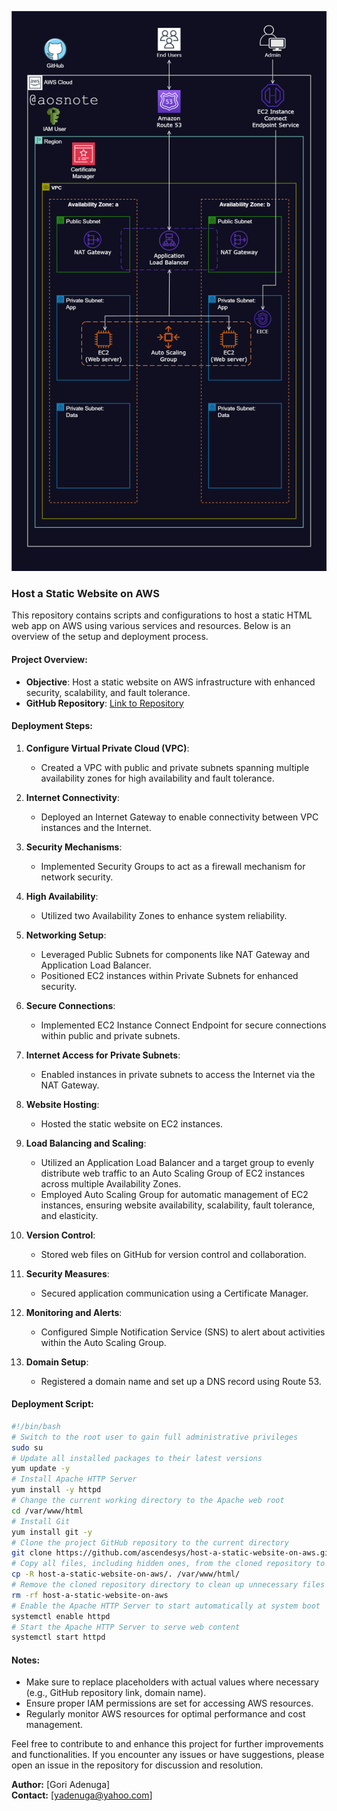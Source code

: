 ![Alt text](/Host_a_Static_Website_on_AWS.png)

### Host a Static Website on AWS

This repository contains scripts and configurations to host a static HTML web app on AWS using various services and resources. Below is an overview of the setup and deployment process.

#### Project Overview:
- **Objective**: Host a static website on AWS infrastructure with enhanced security, scalability, and fault tolerance.
- **GitHub Repository**: [Link to Repository](https://github.com/ascendesys/host-a-static-website-on-aws)

#### Deployment Steps:

1. **Configure Virtual Private Cloud (VPC)**:
   - Created a VPC with public and private subnets spanning multiple availability zones for high availability and fault tolerance.

2. **Internet Connectivity**:
   - Deployed an Internet Gateway to enable connectivity between VPC instances and the Internet.

3. **Security Mechanisms**:
   - Implemented Security Groups to act as a firewall mechanism for network security.

4. **High Availability**:
   - Utilized two Availability Zones to enhance system reliability.

5. **Networking Setup**:
   - Leveraged Public Subnets for components like NAT Gateway and Application Load Balancer.
   - Positioned EC2 instances within Private Subnets for enhanced security.

6. **Secure Connections**:
   - Implemented EC2 Instance Connect Endpoint for secure connections within public and private subnets.

7. **Internet Access for Private Subnets**:
   - Enabled instances in private subnets to access the Internet via the NAT Gateway.

8. **Website Hosting**:
   - Hosted the static website on EC2 instances.

9. **Load Balancing and Scaling**:
   - Utilized an Application Load Balancer and a target group to evenly distribute web traffic to an Auto Scaling Group of EC2 instances across multiple Availability Zones.
   - Employed Auto Scaling Group for automatic management of EC2 instances, ensuring website availability, scalability, fault tolerance, and elasticity.

10. **Version Control**:
    - Stored web files on GitHub for version control and collaboration.

11. **Security Measures**:
    - Secured application communication using a Certificate Manager.

12. **Monitoring and Alerts**:
    - Configured Simple Notification Service (SNS) to alert about activities within the Auto Scaling Group.

13. **Domain Setup**:
    - Registered a domain name and set up a DNS record using Route 53.

#### Deployment Script:
```bash
#!/bin/bash
# Switch to the root user to gain full administrative privileges
sudo su
# Update all installed packages to their latest versions
yum update -y
# Install Apache HTTP Server
yum install -y httpd
# Change the current working directory to the Apache web root
cd /var/www/html
# Install Git
yum install git -y
# Clone the project GitHub repository to the current directory
git clone https://github.com/ascendesys/host-a-static-website-on-aws.git
# Copy all files, including hidden ones, from the cloned repository to the Apache web root
cp -R host-a-static-website-on-aws/. /var/www/html/
# Remove the cloned repository directory to clean up unnecessary files
rm -rf host-a-static-website-on-aws
# Enable the Apache HTTP Server to start automatically at system boot
systemctl enable httpd
# Start the Apache HTTP Server to serve web content
systemctl start httpd
```

#### Notes:
- Make sure to replace placeholders with actual values where necessary (e.g., GitHub repository link, domain name).
- Ensure proper IAM permissions are set for accessing AWS resources.
- Regularly monitor AWS resources for optimal performance and cost management.

Feel free to contribute to and enhance this project for further improvements and functionalities. If you encounter any issues or have suggestions, please open an issue in the repository for discussion and resolution.

**Author:** [Gori Adenuga]  
**Contact:** [yadenuga@yahoo.com]  

